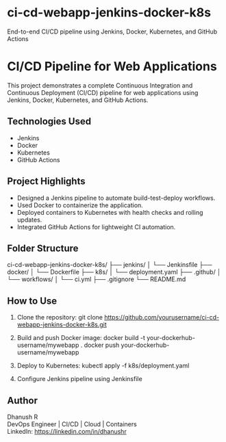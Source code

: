 # ci-cd-webapp-jenkins-docker-k8s
End-to-end CI/CD pipeline using Jenkins, Docker, Kubernetes, and GitHub Actions
# CI/CD Pipeline for Web Applications

This project demonstrates a complete Continuous Integration and Continuous Deployment (CI/CD) pipeline for web applications using Jenkins, Docker, Kubernetes, and GitHub Actions.

## Technologies Used

- Jenkins
- Docker
- Kubernetes
- GitHub Actions

## Project Highlights

- Designed a Jenkins pipeline to automate build-test-deploy workflows.
- Used Docker to containerize the application.
- Deployed containers to Kubernetes with health checks and rolling updates.
- Integrated GitHub Actions for lightweight CI automation.

## Folder Structure

ci-cd-webapp-jenkins-docker-k8s/ 
├── jenkins/ 
│ └── Jenkinsfile 
├── docker/ 
│ └── Dockerfile 
├── k8s/ 
│ └── deployment.yaml 
├── .github/ 
│ └── workflows/ 
│ └── ci.yml 
├── .gitignore 
└── README.md



## How to Use

1. Clone the repository:
   git clone https://github.com/yourusername/ci-cd-webapp-jenkins-docker-k8s.git

2. Build and push Docker image:
   docker build -t your-dockerhub-username/mywebapp .
   docker push your-dockerhub-username/mywebapp

3. Deploy to Kubernetes:
   kubectl apply -f k8s/deployment.yaml

4. Configure Jenkins pipeline using Jenkinsfile

## Author

Dhanush R  
DevOps Engineer | CI/CD | Cloud | Containers  
LinkedIn: https://linkedin.com/in/dhanushr
